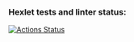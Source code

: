 ### Hexlet tests and linter status:
[![Actions Status](https://github.com/Guryanov-Maksim/frontend-project-lvl3/workflows/hexlet-check/badge.svg)](https://github.com/Guryanov-Maksim/frontend-project-lvl3/actions)